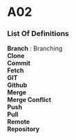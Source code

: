 # A02
### List Of Definitions
**Branch** : Branching <br/>
**Clone** <br/>
**Commit** <br/>
**Fetch** <br/>
**GIT**<br/>
**Github** <br/>
**Merge** <br/>
**Merge Conflict** <br/>
**Push** <br/>
**Pull** <br/>
**Remote** <br/>
**Repository** <br/>
